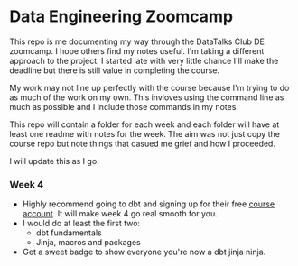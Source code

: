 # Data Engineering Zoomcamp

This repo is me documenting my way through the DataTalks Club DE zoomcamp.  I hope others find my notes useful.  I'm taking a different approach to the project.  I started late with very little chance I'll make the deadline but there is still value in completing the course.  

My work may not line up perfectly with the course because I'm trying to do as much of the work on my own.  This invloves using the command line as much as possible and I include those commands in my notes.

This repo will contain a folder for each week and each folder will have at least one readme with notes for the week.  The aim was not just copy the course repo but note things that casued me grief and how I proceeded.

I will update this as I go.

### Week 4

- Highly recommend going to dbt and signing up for their free [course account](https://courses.getdbt.com/collections).  It will make week 4 go real smooth for you.
- I would do at least the first two:
  - dbt fundamentals
  - Jinja, macros and packages
- Get a sweet badge to show everyone you're now a dbt jinja ninja.
